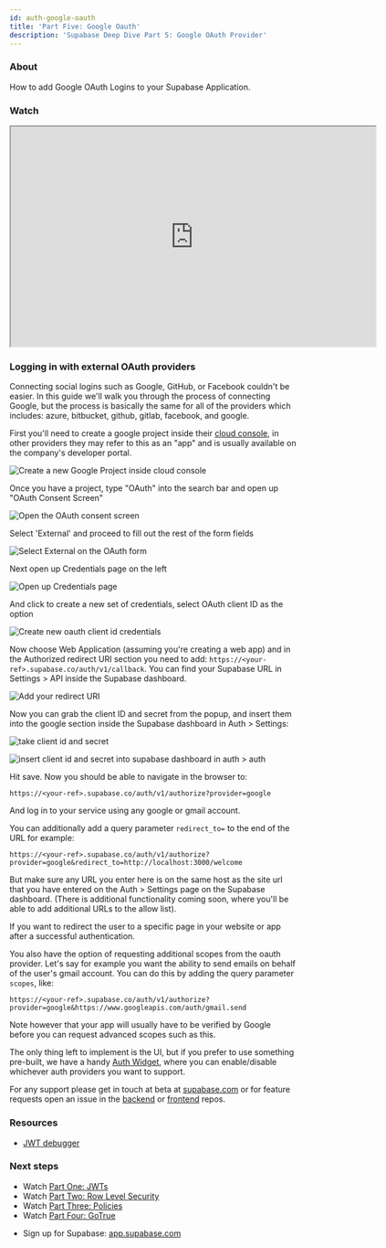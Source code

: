```yaml
---
id: auth-google-oauth
title: 'Part Five: Google Oauth'
description: 'Supabase Deep Dive Part 5: Google OAuth Provider'
---
```


### About

How to add Google OAuth Logins to your Supabase Application.

### Watch

<iframe className="w-full video-with-border" width="640" height="385" src="https://www.youtube-nocookie.com/embed/_XM9ziOzWk4" frameBorder="1" allow="accelerometer; autoplay; clipboard-write; encrypted-media; gyroscope; picture-in-picture" allowFullScreen></iframe>

### Logging in with external OAuth providers

Connecting social logins such as Google, GitHub, or Facebook couldn't be easier. In this guide we'll walk you through the process of connecting Google, but the process is basically the same for all of the providers which includes: azure, bitbucket, github, gitlab, facebook, and google.

First you'll need to create a google project inside their [cloud console](https://console.cloud.google.com/home/dashboard), in other providers they may refer to this as an "app" and is usually available on the company's developer portal.

![Create a new Google Project inside cloud console](/img/auth-5-1.png)

Once you have a project, type "OAuth" into the search bar and open up "OAuth Consent Screen"

![Open the OAuth consent screen](/img/auth-5-2.png)

Select 'External' and proceed to fill out the rest of the form fields

![Select External on the OAuth form](/img/auth-5-3.png)

Next open up Credentials page on the left

![Open up Credentials page](/img/auth-5-4.png)

And click to create a new set of credentials, select OAuth client ID as the option

![Create new oauth client id credentials](/img/auth-5-5.png)

Now choose Web Application (assuming you're creating a web app) and in the Authorized redirect URI section you need to add: `https://<your-ref>.supabase.co/auth/v1/callback`. You can find your Supabase URL in Settings > API inside the Supabase dashboard.

![Add your redirect URI](/img/auth-5-6.png)

Now you can grab the client ID and secret from the popup, and insert them into the google section inside the Supabase dashboard in Auth > Settings:

![take client id and secret](/img/auth-5-7.png)

![insert client id and secret into supabase dashboard in auth > auth](/img/auth-5-8.png)

Hit save. Now you should be able to navigate in the browser to:

```
https://<your-ref>.supabase.co/auth/v1/authorize?provider=google
```

And log in to your service using any google or gmail account.

You can additionally add a query parameter `redirect_to=` to the end of the URL for example:

```
https://<your-ref>.supabase.co/auth/v1/authorize?provider=google&redirect_to=http://localhost:3000/welcome
```

But make sure any URL you enter here is on the same host as the site url that you have entered on the Auth > Settings page on the Supabase dashboard. (There is additional functionality coming soon, where you'll be able to add additional URLs to the allow list).

If you want to redirect the user to a specific page in your website or app after a successful authentication.

You also have the option of requesting additional scopes from the oauth provider. Let's say for example you want the ability to send emails on behalf of the user's gmail account. You can do this by adding the query parameter `scopes`, like:

```
https://<your-ref>.supabase.co/auth/v1/authorize?provider=google&https://www.googleapis.com/auth/gmail.send
```

Note however that your app will usually have to be verified by Google before you can request advanced scopes such as this.

The only thing left to implement is the UI, but if you prefer to use something pre-built, we have a handy [Auth Widget](https://github.com/supabase/ui/#using-supabase-ui-auth), where you can enable/disable whichever auth providers you want to support.

For any support please get in touch at beta at [supabase.com](https://supabase.com) or for feature requests open an issue in the [backend](https://github.com/supabase/gotrue) or [frontend](https://github.com/supabase/gotrue-js) repos.

### Resources

- [JWT debugger](https://jwt.io)

### Next steps

- Watch [Part One: JWTs](../../learn/auth-deep-dive/auth-deep-dive-jwts)
- Watch [Part Two: Row Level Security](../../learn/auth-deep-dive/auth-row-level-security)
- Watch [Part Three: Policies](../../learn/auth-deep-dive/auth-policies)
- Watch [Part Four: GoTrue](../../learn/auth-deep-dive/auth-gotrue)
<!-- - Watch [Part Five: Google Oauth](../../learn/auth-deep-dive/auth-google-oauth) -->
- Sign up for Supabase: [app.supabase.com](https://app.supabase.com)
